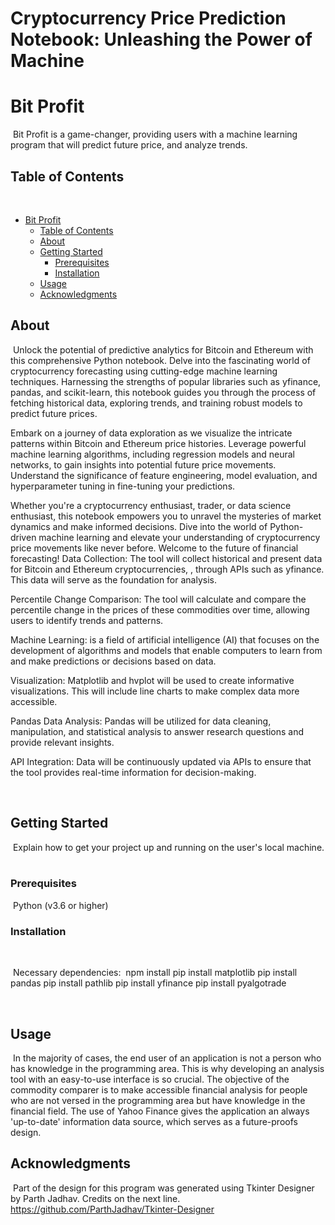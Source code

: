# Cryptocurrency Price Prediction Notebook: Unleashing the Power of Machine 
# Bit Profit
​
Bit Profit is a game-changer, providing users with a machine learning program that will predict future price, and analyze trends. 
​
## Table of Contents
​
- [Bit Profit](#project-name)
  - [Table of Contents](#table-of-contents)
  - [About](#about)
  - [Getting Started](#getting-started)
    - [Prerequisites](#prerequisites)
    - [Installation](#installation)
  - [Usage](#usage)
  - [Acknowledgments](#acknowledgments)
​
## About
​
Unlock the potential of predictive analytics for Bitcoin and Ethereum with this comprehensive Python notebook. Delve into the fascinating world of cryptocurrency forecasting using cutting-edge machine learning techniques. Harnessing the strengths of popular libraries such as yfinance, pandas, and scikit-learn, this notebook guides you through the process of fetching historical data, exploring trends, and training robust models to predict future prices.

Embark on a journey of data exploration as we visualize the intricate patterns within Bitcoin and Ethereum price histories. Leverage powerful machine learning algorithms, including regression models and neural networks, to gain insights into potential future price movements. Understand the significance of feature engineering, model evaluation, and hyperparameter tuning in fine-tuning your predictions.

Whether you're a cryptocurrency enthusiast, trader, or data science enthusiast, this notebook empowers you to unravel the mysteries of market dynamics and make informed decisions. Dive into the world of Python-driven machine learning and elevate your understanding of cryptocurrency price movements like never before. Welcome to the future of financial forecasting!
Data Collection: The tool will collect historical and present data for Bitcoin and Ethereum cryptocurrencies, , through APIs such as yfinance. This data will serve as the foundation for analysis.

Percentile Change Comparison: The tool will calculate and compare the percentile change in the prices of these commodities over time, allowing users to identify trends and patterns.

Machine Learning: is a field of artificial intelligence (AI) that focuses on the development of algorithms and models that enable computers to learn from and make predictions or decisions based on data. 

Visualization: Matplotlib and hvplot will be used to create informative visualizations. This will include line charts  to make complex data more accessible.

Pandas Data Analysis: Pandas will be utilized for data cleaning, manipulation, and statistical analysis to answer research questions and provide relevant insights.

API Integration: Data will be continuously updated via APIs to ensure that the tool provides real-time information for decision-making.


​
## Getting Started
​
Explain how to get your project up and running on the user's local machine.
​
### Prerequisites
​​
Python (v3.6 or higher)
​
### Installation
​

​​
Necessary dependencies:
​
​npm install 
pip install matplotlib
pip install pandas
pip install pathlib
pip install yfinance
pip install pyalgotrade

​
## Usage
​
In the majority of cases, the end user of an application is not a person who has knowledge in the programming area. This is why developing an analysis tool with an easy-to-use interface is so crucial.
The objective of the commodity comparer is to make accessible financial analysis for people who are not versed in the programming area but have knowledge in the financial field.
The use of Yahoo Finance gives the application an always 'up-to-date' information data source, which serves as a future-proofs design.

## Acknowledgments
​
Part of the design for this program was generated using Tkinter Designer by Parth Jadhav. Credits on the next line.
https://github.com/ParthJadhav/Tkinter-Designer
